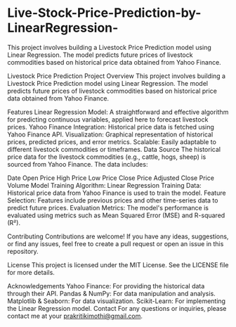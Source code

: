 # Live-Stock-Price-Prediction-by-LinearRegression-
This project involves building a Livestock Price Prediction model using Linear Regression. The model predicts future prices of livestock commodities based on historical price data obtained from Yahoo Finance.

Livestock Price Prediction Project
Overview
This project involves building a Livestock Price Prediction model using Linear Regression. The model predicts future prices of livestock commodities based on historical price data obtained from Yahoo Finance.

Features
Linear Regression Model: A straightforward and effective algorithm for predicting continuous variables, applied here to forecast livestock prices.
Yahoo Finance Integration: Historical price data is fetched using Yahoo Finance API.
Visualization: Graphical representation of historical prices, predicted prices, and error metrics.
Scalable: Easily adaptable to different livestock commodities or timeframes.
Data Source
The historical price data for the livestock commodities (e.g., cattle, hogs, sheep) is sourced from Yahoo Finance. The data includes:

Date
Open Price
High Price
Low Price
Close Price
Adjusted Close Price
Volume
Model Training
Algorithm: Linear Regression
Training Data: Historical price data from Yahoo Finance is used to train the model.
Feature Selection: Features include previous prices and other time-series data to predict future prices.
Evaluation Metrics: The model's performance is evaluated using metrics such as Mean Squared Error (MSE) and R-squared (R²).

Contributing
Contributions are welcome! If you have any ideas, suggestions, or find any issues, feel free to create a pull request or open an issue in this repository.

License
This project is licensed under the MIT License. See the LICENSE file for more details.

Acknowledgements
Yahoo Finance: For providing the historical data through their API.
Pandas & NumPy: For data manipulation and analysis.
Matplotlib & Seaborn: For data visualization.
Scikit-Learn: For implementing the Linear Regression model.
Contact
For any questions or inquiries, please contact me at your prakritikimothi@gmail.com.
